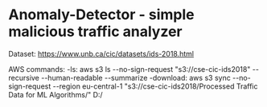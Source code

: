 # Anomaly-Detector - simple malicious traffic analyzer 

Dataset: https://www.unb.ca/cic/datasets/ids-2018.html 

AWS commands: 
-ls: aws s3 ls --no-sign-request "s3://cse-cic-ids2018" --recursive --human-readable --summarize
-download: aws s3 sync --no-sign-request --region eu-central-1 "s3://cse-cic-ids2018/Processed Traffic Data for ML Algorithms/" D:/
